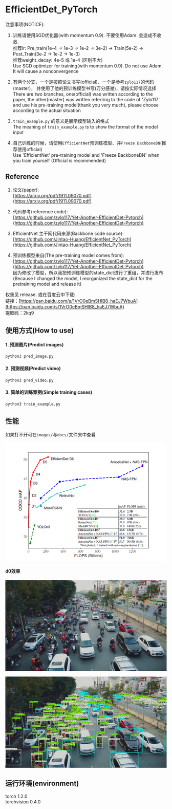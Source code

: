 # EfficientDet_PyTorch

注意事项(NOTICE):  
1. 训练请使用SGD优化器(with momentum 0.9). 不要使用Adam. 会造成不收敛.   
推荐lr: Pre_train(1e-4 -> 1e-3 -> 1e-2 -> 3e-2) -> Train(5e-2) -> Post_Train(3e-2 -> 1e-2 -> 1e-3)    
推荐weight_decay: 4e-5 或 1e-4 (区别不大)   
Use SGD optimizer for training(with momentum 0.9). Do not use Adam. It will cause a nonconvergence   

2. 有两个分支，一个是按照论文书写(official)、一个是参考`zylo117`的代码(master)，
并使用了他的预训练模型书写(万分感谢)，请按实际情况选择   
There are two branches, one(official) was written according to the paper, 
the other(master) was written referring to the code of 'Zylo117' and use his pre-training model(thank you very much), 
please choose according to the actual situation   
 
3. `train_example.py` 的意义是展示模型输入的格式   
The meaning of `train_example.py` is to show the format of the model input    

4. 自己训练的时候，请使用`EfficientNet`预训练模型、并`Freeze BackboneBN`(推荐使用official)    
Use 'EfficientNet' pre-training model and 'Freeze BackboneBN' when you train yourself 
(Official is recommended)   

## Reference
1. 论文(paper):   
[https://arxiv.org/pdf/1911.09070.pdf](https://arxiv.org/pdf/1911.09070.pdf)  

2. 代码参考(reference code):  
[https://github.com/zylo117/Yet-Another-EfficientDet-Pytorch](https://github.com/zylo117/Yet-Another-EfficientDet-Pytorch)

3. EfficientNet 主干网代码来源(Backbone code source):  
[https://github.com/Jintao-Huang/EfficientNet_PyTorch](https://github.com/Jintao-Huang/EfficientNet_PyTorch)  

4. 预训练模型来自(The pre-training model comes from):  
[https://github.com/zylo117/Yet-Another-EfficientDet-Pytorch](https://github.com/zylo117/Yet-Another-EfficientDet-Pytorch)   
因为修改了模型，所以我把预训练模型的state_dict进行了重组，并进行发布  
(Because I changed the model, I reorganized the state_dict for the pretraining model and release it)  


权重见 release. 或在百度云中下载:  
链接：[https://pan.baidu.com/s/1VrO0eBmSHlB8_haEJ7WbuA](https://pan.baidu.com/s/1VrO0eBmSHlB8_haEJ7WbuA)   
提取码：2kq9  



## 使用方式(How to use)

#### 1. 预测图片(Predict images)
```
python3 pred_image.py
```

#### 2. 预测视频(Predict video)
```
python3 pred_video.py
```

#### 3. 简单的训练案例(Simple training cases)
```
python3 train_example.py
```

## 性能 
如果打不开可在`images/`与`docs/`文件夹中查看  

![性能](./docs/性能对比可视化.png)

#### d0效果

![原图片](./images/1.png)

![检测图片](./images/1_d0.png)


## 运行环境(environment)

torch 1.2.0  
torchvision 0.4.0  
